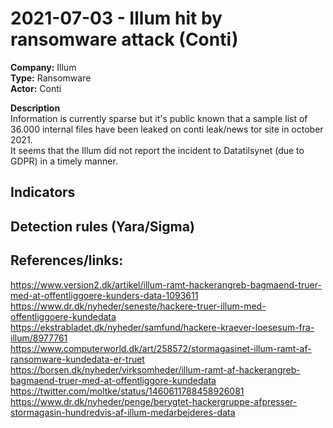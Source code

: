 # 2021-07-03 - Illum hit by ransomware attack (Conti)
**Company:** Illum  
**Type:** Ransomware  
**Actor:** Conti  

**Description**  
Information is currently sparse but it's public known that a sample list of 36.000 internal files have been leaked on conti leak/news tor site in october 2021.  
It seems that the Illum did not report the incident to Datatilsynet (due to GDPR) in a timely manner.

## Indicators

## Detection rules (Yara/Sigma)  

## References/links:  
https://www.version2.dk/artikel/illum-ramt-hackerangreb-bagmaend-truer-med-at-offentliggoere-kunders-data-1093611   
https://www.dr.dk/nyheder/seneste/hackere-truer-illum-med-offentliggoere-kundedata   
https://ekstrabladet.dk/nyheder/samfund/hackere-kraever-loesesum-fra-illum/8977761   
https://www.computerworld.dk/art/258572/stormagasinet-illum-ramt-af-ransomware-kundedata-er-truet  
https://borsen.dk/nyheder/virksomheder/illum-ramt-af-hackerangreb-bagmaend-truer-med-at-offentliggore-kundedata   
https://twitter.com/moltke/status/1460611788458926081   
https://www.dr.dk/nyheder/penge/berygtet-hackergruppe-afpresser-stormagasin-hundredvis-af-illum-medarbejderes-data  
